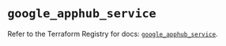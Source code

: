 # `google_apphub_service`

Refer to the Terraform Registry for docs: [`google_apphub_service`](https://registry.terraform.io/providers/hashicorp/google/5.43.0/docs/resources/apphub_service).
